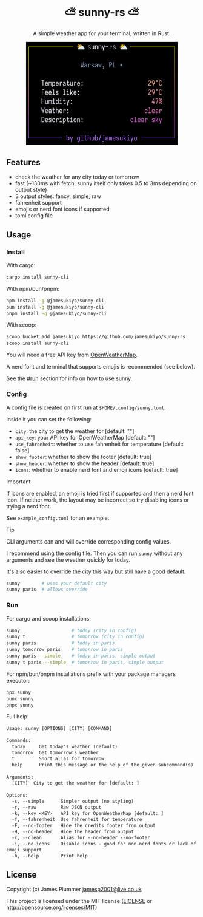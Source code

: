 <h1 align="center">⛅ sunny-rs ⛅</h1>

<p align="center">A simple weather app for your terminal, written in Rust.</p>

<div align="center">
    <img src="/showcase/showcase.png" width="400px">
</div>

## Features
- check the weather for any city today or tomorrow
- fast (~130ms with fetch, sunny itself only takes 0.5 to 3ms depending on output style)
- 3 output styles: fancy, simple, raw
- fahrenheit support
- emojis or nerd font icons if supported
- toml config file

## Usage

### Install
With cargo:
```sh
cargo install sunny-cli
```

With npm/bun/pnpm:
```sh
npm install -g @jamesukiyo/sunny-cli
bun install -g @jamesukiyo/sunny-cli
pnpm install -g @jamesukiyo/sunny-cli
```

With scoop:
```sh
scoop bucket add jamesukiyo https://github.com/jamesukiyo/sunny-rs
scoop install sunny-cli
```

You will need a free API key from [OpenWeatherMap](https://openweathermap.org/api).

A nerd font and terminal that supports emojis is recommended (see below).

See the [#run](#run) section for info on how to use sunny.

### Config

A config file is created on first run at `$HOME/.config/sunny.toml`.

Inside it you can set the following:
- `city`: the city to get the weather for [default: ""]
- `api_key`: your API key for OpenWeatherMap [default: ""]
- `use_fahrenheit`: whether to use fahrenheit for temperature [default: false]
- `show_footer`: whether to show the footer [default: true]
- `show_header`: whether to show the header [default: true]
- `icons`: whether to enable nerd font and emoji icons [default: true]

> [!IMPORTANT]
> If icons are enabled, an emoji is tried first if supported and then a nerd
> font icon. If neither work, the layout may be incorrect so try disabling icons
> or trying a nerd font.

See `example_config.toml` for an example.

> [!TIP]
> CLI arguments can and will override corresponding config values.

I recommend using the config file. Then you can run `sunny` without any
arguments and see the weather quickly for today.

It's also easier to override the city this way but still have a good default.
```sh
sunny        # uses your default city
sunny paris  # allows override
```


### Run

For cargo and scoop installations:
```sh
sunny                   # today (city in config)
sunny t                 # tomorrow (city in config)
sunny paris             # today in paris
sunny tomorrow paris    # tomorrow in paris
sunny paris --simple    # today in paris, simple output
sunny t paris --simple  # tomorrow in paris, simple output
```

For npm/bun/pnpm installations prefix with your package managers executor:
```sh
npx sunny
bunx sunny
pnpx sunny
```


Full help:
```
Usage: sunny [OPTIONS] [CITY] [COMMAND]

Commands:
  today     Get today's weather (default)
  tomorrow  Get tomorrow's weather
  t         Short alias for tomorrow
  help      Print this message or the help of the given subcommand(s)

Arguments:
  [CITY]  City to get the weather for [default: ]

Options:
  -s, --simple      Simpler output (no styling)
  -r, --raw         Raw JSON output
  -k, --key <KEY>   API key for OpenWeatherMap [default: ]
  -f, --fahrenheit  Use fahrenheit for temperature
  -F, --no-footer   Hide the credits footer from output
  -H, --no-header   Hide the header from output
  -c, --clean       Alias for --no-header --no-footer
  -i, --no-icons    Disable icons - good for non-nerd fonts or lack of emoji support
  -h, --help        Print help
```

## License

Copyright (c) James Plummer <jamesp2001@live.co.uk>

This project is licensed under the MIT license ([LICENSE] or <http://opensource.org/licenses/MIT>)

[LICENSE]: ./LICENSE

